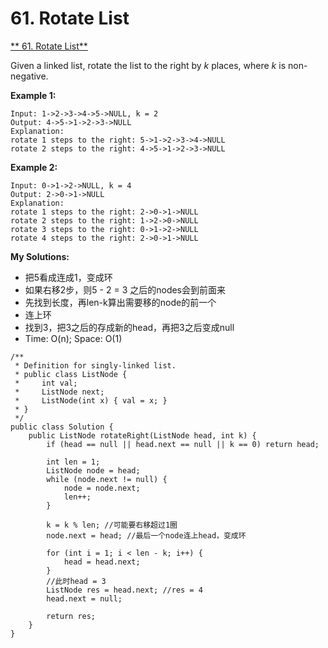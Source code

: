 # 61. Rotate List

[** 61. Rotate List**](https://leetcode.com/problems/rotate-list/description/)

Given a linked list, rotate the list to the right by _k_ places, where _k_ is non-negative.

**Example 1:**

```text
Input: 1->2->3->4->5->NULL, k = 2
Output: 4->5->1->2->3->NULL
Explanation:
rotate 1 steps to the right: 5->1->2->3->4->NULL
rotate 2 steps to the right: 4->5->1->2->3->NULL
```

**Example 2:**

```text
Input: 0->1->2->NULL, k = 4
Output: 2->0->1->NULL
Explanation:
rotate 1 steps to the right: 2->0->1->NULL
rotate 2 steps to the right: 1->2->0->NULL
rotate 3 steps to the right: 0->1->2->NULL
rotate 4 steps to the right: 2->0->1->NULL
```

**My Solutions:**

* 把5看成连成1，变成环
* 如果右移2步，则5 - 2 = 3 之后的nodes会到前面来
* 先找到长度，再len-k算出需要移的node的前一个
* 连上环
* 找到3，把3之后的存成新的head，再把3之后变成null
* Time: O\(n\); Space: O\(1\)

```text
/**
 * Definition for singly-linked list.
 * public class ListNode {
 *     int val;
 *     ListNode next;
 *     ListNode(int x) { val = x; }
 * }
 */
public class Solution {
    public ListNode rotateRight(ListNode head, int k) {
        if (head == null || head.next == null || k == 0) return head;
        
        int len = 1;
        ListNode node = head;
        while (node.next != null) {
            node = node.next;
            len++;
        }
        
        k = k % len; //可能要右移超过1圈
        node.next = head; //最后一个node连上head，变成环
        
        for (int i = 1; i < len - k; i++) {
            head = head.next;
        }
        //此时head = 3
        ListNode res = head.next; //res = 4
        head.next = null;
        
        return res;
    }
}
```



